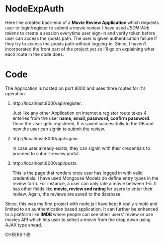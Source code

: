 # NodeExpAuth
Here I've created back-end of a <strong> Movie Review Application </strong> which requests user to login/register to submit a movie review. I have used <i>JSON Web tokens</i> to create a session everytime user sign-in and verify token before user can access the /posts path. The user is given authentication failure if they try to access the /posts path without logging-in. Since, I haven't incorporated the front part of the project yet so I'll go on explaining what each route in the code does.

# Code
The Application is hosted on port 8000 and uses three routes for it's operation. 
<ol>
<li>http://localhost:8000/api/register:</li>
<p> Just like any other Application on internet a register route takes 4 enteries from the user <strong> name, email, password, confirm password</strong>. Once the User gets registered, It is saved successfully to the DB and now the user can signin to submit the review.</p>
<li> http://localhost:8000/api/signin: </li>
<p>In case user already exists, they can signin with their credentials to proceed to submit-review portal.</p>
<li> http://localhost:8000/api/posts: </li>
<p>This is the page that renders once user has logged in with valid credentials. I have used Mongoose Models do define entry types in the review form. For instance, a user can only rate a movie between 1-5. It has other fields like <strong> movie, review and rating </strong> for users to enter their review. Again, the reviews are saved to the database.</p>
</ol>
Since, this was my first project with node.js I have kept it really simple and limited to an aunthentication based application. It can further be enhanced to a platform like <strong> IMDB </strong> where people can see other users' review or use movies API which lets user to select a movie from the drop down using AJAX type ahead.

 

CHEERS!! :sunglasses:
